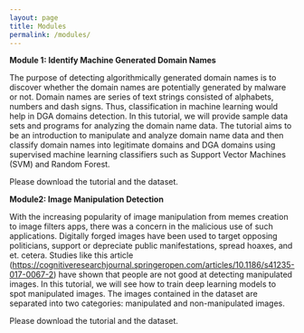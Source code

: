 ```yaml
---
layout: page
title: Modules
permalink: /modules/
---
```



**Module 1:  Identify Machine Generated Domain Names**

The purpose of detecting algorithmically generated domain names is to discover whether the domain names are potentially generated by malware or not. Domain names are series of text strings consisted of alphabets, numbers and dash signs. Thus, classification in machine learning would help in DGA domains detection. In this tutorial, we will provide sample data sets and programs for analyzing the domain name data. The tutorial aims to be an introduction to manipulate and analyze domain name data and then classify domain names into legitimate domains and DGA domains using supervised machine learning classifiers such as Support Vector Machines (SVM) and Random Forest. 

Please download the tutorial and the dataset.





**Module2:  Image Manipulation Detection**

With the increasing popularity of image manipulation from memes creation to image filters apps, there was a concern in the malicious use of such applications. Digitally forged images have been used to target opposing politicians, support or depreciate public manifestations, spread hoaxes, and et. cetera.
Studies like this article (https://cognitiveresearchjournal.springeropen.com/articles/10.1186/s41235-017-0067-2) have shown that people are not good at detecting manipulated images. In this tutorial, we will see how to train deep learning models to spot manipulated images.
The images contained in the dataset are separated into two categories: manipulated and non-manipulated images.

Please download the tutorial and the dataset.

